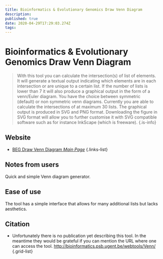 ```yaml
---
title: Bioinformatics & Evolutionary Genomics Draw Venn Diagram
description: 
published: true
date: 2020-04-29T17:29:03.274Z
tags: 
---
```


# Bioinformatics & Evolutionary Genomics Draw Venn Diagram

> With this tool you can calculate the intersection(s) of list of elements. It will generate a textual output indicating which elements are in each intersection or are unique to a certain list. If the number of lists is lower than 7 it will also produce a graphical output in the form of a venn/Euler diagram. You have the choice between symmetric (default) or non symmetric venn diagrams. Currently you are able to calculate the intersections of at maximum 30 lists.
The graphical output is produced in SVG and PNG format.
Downloading the figure in SVG format will allow you to further customise it with SVG compatible software such as for instance InkScape (which is freeware).
{.is-info}

## Website

- [BEG Draw Venn Diagram *Main Page*](http://bioinformatics.psb.ugent.be/webtools/Venn/)
{.links-list}

## Notes from users 
Quick and simple Venn diagram generator.

## Ease of use
The tool has a simple interface that allows for many additional lists but lacks aesthetics. 

## Citation

- Unfortunately there is no publication yet describing this tool. In the meantime they would be grateful if you can mention the URL where one can access the tool. http://bioinformatics.psb.ugent.be/webtools/Venn/
{.grid-list}